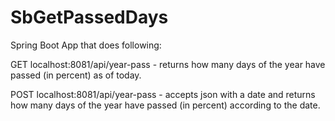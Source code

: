 # SbGetPassedDays

Spring Boot App that does following: 

GET localhost:8081/api/year-pass - returns how many days of the year have passed (in percent) as of today.

POST localhost:8081/api/year-pass - accepts json with a date and returns how many days of the year have passed (in percent) according to the date.
